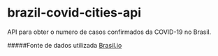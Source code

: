 # brazil-covid-cities-api
API para obter o numero de casos confirmados da COVID-19 no Brasil.

#####Fonte de dados utilizada
[Brasil.io](https://brasil.io/dataset/covid19/caso)
